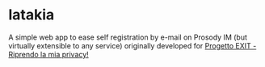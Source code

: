 # latakia

A simple web app to ease self registration by e-mail on Prosody IM (but virtually extensible to any service) originally developed for [Progetto EXIT - Riprendo la mia privacy!](https://www.3x1t.org/)
